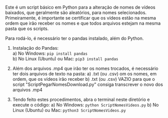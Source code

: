 Este é um script básico em Python para a alteração de nomes de vídeos baixados, que geralmente são aleatórios, para nomes selecionados. Primeiramente, é importante se certificar que os vídeos estão na mesma ordem que irão receber os nomes e que todos arquivos estejam na mesma pasta que os scripts.

Para rodá-lo, é necessário ter o pandas instalado, além do Python.

1) Instalação do Pandas:  
   a) No Windows: `pip install pandas`  
   b) No Linux (Ubuntu) ou Mac: `pip3 install pandas`  
   
2) Além dos arquivos .mp4 que irão ter os nomes trocados, é necessário ter dois arquivos de texto na pasta:
   a) .txt (ou .csv) om os nomes, em ordem, que os vídeos irão receber
   b) .txt (ou .csv) VAZIO para que o script "ScriptPegarNomesDownload.py" consiga transcrever o novo dos arquivos .mp4
   
3) Tendo feito estes procedimentos, abra o terminal neste diretório e execute o código:
   a) No Windows: `python ScriptNomesVideos.py`
   b) No Linux (Ubuntu) ou Mac: `python3 ScriptNomesVideos.py`
